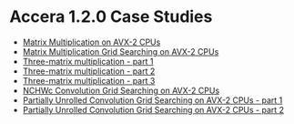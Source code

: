 [//]: # (Project: Accera)
[//]: # (Version: 1.2.0)

# Accera 1.2.0 Case Studies

* [Matrix Multiplication on AVX-2 CPUs](<Matrix%20Multiplication%20on%20AVX-2%20CPUs.md>)
* [Matrix Multiplication Grid Searching on AVX-2 CPUs](<Matrix%20Multiplication%20Grid%20Searching%20on%20AVX-2%20CPUs.md>)
* [Three-matrix multiplication - part 1](<Three-matrix%20multiplication%20-%20part%201.md>)
* [Three-matrix multiplication - part 2](<Three-matrix%20multiplication%20-%20part%202.md>)
* [Three-matrix multiplication - part 3](<Three-matrix%20multiplication%20-%20part%203.md>)
* [NCHWc Convolution Grid Searching on AVX-2 CPUs](<NCHWc%20Convolution%20Grid%20Searching%20on%20AVX-2%20CPUS.md>)
* [Partially Unrolled Convolution Grid Searching on AVX-2 CPUs - part 1](<Partially%20Unrolled%20Convolution%20Grid%20Searching%20on%20AVX-2%20CPUs%20-%20part%201.md>)
* [Partially Unrolled Convolution Grid Searching on AVX-2 CPUs - part 2](<Partially%20Unrolled%20Convolution%20Grid%20Searching%20on%20AVX-2%20CPUs%20-%20part%202.md>)

